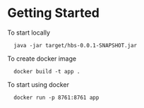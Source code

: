 # Getting Started
  
To start locally
  
```
  java -jar target/hbs-0.0.1-SNAPSHOT.jar
```
  
To create docker image
  
```
  docker build -t app .
``` 
  
To start using docker
  
```
  docker run -p 8761:8761 app
```